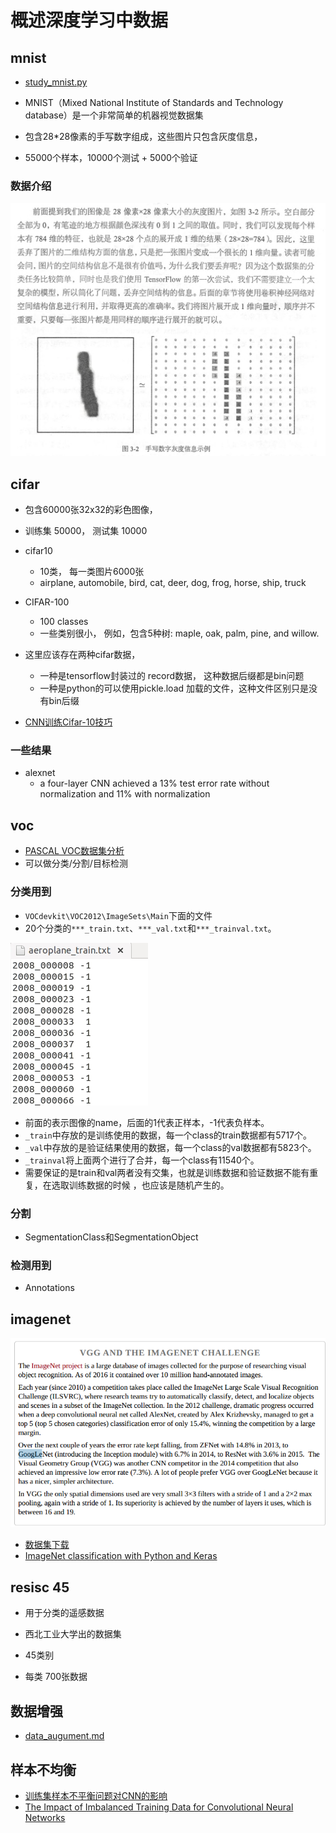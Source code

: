 # 概述深度学习中数据

## mnist 

* [study_mnist.py](mnist/study_minist.py)

* MNIST（Mixed National Institute of Standards and Technology database）是一个非常简单的机器视觉数据集
* 包含28*28像素的手写数字组成，这些图片只包含灰度信息，
* 55000个样本，10000个测试 + 5000个验证

### 数据介绍

![](mnist/mnist数字灰度信息.png)




## cifar 

* 包含60000张32x32的彩色图像， 
* 训练集 50000， 测试集 10000
* cifar10
    * 10类， 每一类图片6000张
    * airplane, automobile, bird, cat, deer, dog, frog, horse, ship, truck
* CIFAR-100
    * 100 classes
    * 一些类别很小， 例如，包含5种树: maple, oak, palm, pine, and willow. 

* 这里应该存在两种cifar数据，
    * 一种是tensorflow封装过的 record数据， 这种数据后缀都是bin问题
    * 一种是python的可以使用pickle.load 加载的文件，这种文件区别只是没有bin后缀
* [CNN训练Cifar-10技巧](http://www.cnblogs.com/neopenx/p/4480701.html)

### 一些结果
* alexnet 
    *  a four-layer CNN achieved a 13% test error rate without normalization and 11% with normalization




## voc

* [PASCAL VOC数据集分析](https://blog.csdn.net/zhangjunbob/article/details/52769381)
* 可以做分类/分割/目标检测

### 分类用到

* `VOCdevkit\VOC2012\ImageSets\Main`下面的文件
* 20个分类的`***_train.txt`、`***_val.txt`和`***_trainval.txt`。

![](pascal_voc/voc_01.png)
* 前面的表示图像的name，后面的1代表正样本，-1代表负样本。
* `_train`中存放的是训练使用的数据，每一个class的train数据都有5717个。
* `_val`中存放的是验证结果使用的数据，每一个class的val数据都有5823个。
* `_trainval`将上面两个进行了合并，每一个class有11540个。
* 需要保证的是train和val两者没有交集，也就是训练数据和验证数据不能有重复，在选取训练数据的时候 ，也应该是随机产生的。


### 分割

* SegmentationClass和SegmentationObject


### 检测用到

* Annotations
 



## imagenet

![](imagenet/imagenet_01.png) 
* [数据集下载](https://blog.csdn.net/haoji007/article/details/77005538)
* [ImageNet classification with Python and Keras](https://www.pyimagesearch.com/2016/08/10/imagenet-classification-with-python-and-keras/)





## resisc 45


* 用于分类的遥感数据

* 西北工业大学出的数据集

* 45类别
* 每类 700张数据




## 数据增强

* [data_augument.md](data_argument.md)
















## 样本不均衡
* [训练集样本不平衡问题对CNN的影响](https://zhuanlan.zhihu.com/p/23444244)
* [The Impact of Imbalanced Training Data for Convolutional Neural Networks](paper/The%20Impact%20of%20Imbalanced%20Training%20Data%20for%20Convolutional%20Neural%20Networks.pdf)

